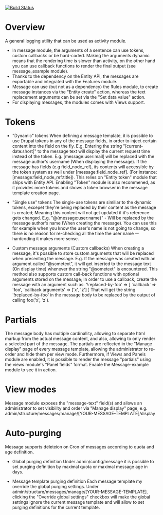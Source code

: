 [![Build Status](https://api.travis-ci.org/Gizra/message.svg?branch=8.x-1.x)](https://travis-ci.org/Gizra/message)

Overview
========
A general logging utility that can be used as activity module.

* In message module, the arguments of a sentence can use tokens, custom
  callbacks or be hard-coded. Making the arguments dynamic means that the
  rendering time is slower than activity, on the other hand you can use
  callback functions to render the final output (see message_example module).
* Thanks to the dependency on the Entity API, the messages are exportable and
  integrated with the Features module.
* Message can use (but not as a dependency) the Rules module, to create message
  instances via the "Entity create" action, whereas the text replacement
  arguments can be set via the "Set data value" action.
* For displaying messages, the modules comes with Views support.

Tokens
======
* "Dynamic" tokens
  When defining a message template, it is possible to use Drupal tokens in any of the
  message fields, in order to inject certain content into the field on the fly.
  E.g. Entering the string "[current-date:short]" to the message text will
  display the current request time instead of the token.
  E.g. [message:user:mail] will be replaced with the message author's username
  (When displaying the message).
  If the message has fields (e.g field_node_ref), its contents will accessible
  by the token system as well under [message:field_node_ref].
  (For instance: [message:field_node_ref:title]).
  This relies on "Entity token" module that ships with Entity API.
  Enabling "Token" module is also recommened, as it provides more tokens
  and shows a token browser in the message template creation page.

* "Single use" tokens
  The single-use tokens are similiar to the dynamic tokens, excepet they're
  being replaced by their content as the message is created; Meaning this
  content will not get updated if it's reference gets changed.
  E.g. "@{message:user:name}" - Will be replaced by the message author's name
  (When creating the message).
  You can use this for example when you know the user's name is not going
  to change, so there is no reason for re-checking all the time the user
  name -- hardcoding it makes more sense.

* Custom message arguments (Custom callbacks)
  When creating a message, it's possible to store custom arguments that will be
  replaced when presenting the message.
  E.g. If the message was created with an argument called "@sometext", it will
  get inserted to the message text (On display time) whenever the string
  "@sometext" is encountered.
  This method also supports custom call-back functions with optional arguments
  stored on the message; In order to use a callback, create the message with
  an argument such as:
  '!replaced-by-foo' => [
    'callback' => 'foo',
    'callback arguments' => ['x', 'z']
  ]
  That will get the string '!replaced-by-foo' in the message body to be replaced
  by the output of calling foo('x', 'z').

Partials
========
The message body has multiple cardinallity, allowing to separate html markup
from the actual message content, and also, allowing to only render a selected
part of the message.
The partials are reflected in the "Manage display" page of every message template,
allowing the administrator to re-order and hide them per view mode.
Furthermore, if Views and Panels module are enabled, it is possible to render
the message "partials" using the views module's "Panel fields" format.
Enable the Message-example module to see it in action.

View modes
==========
Message module exposes the "message-text" field(s) and allows an
administrator to set visibility and order via "Manage display" page, e.g.
admin/structure/messages/manage/[YOUR-MESSAGE-TEMPLATE]/display

Auto-purging
============
Message supports deleteion on Cron of messages according to quota and age
definition.

* Global purging definition
  Under admin/config/message it is possible to set purging definition by
  maximal quota or maximal message age in days.

* Message template purging definition
  Each message template my override the global purging settings. Under
  admin/structure/messages/manage/[YOUR-MESSAGE-TEMPLATE], clicking the
  "Override global settings" checkbox will make the global settings ignore the
  current message template and will allow to set purging definitions for the current
  template.


